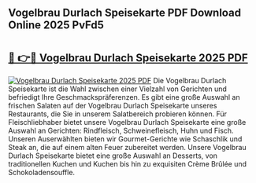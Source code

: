 ## Vogelbrau Durlach Speisekarte PDF Download Online 2025 PvFd5

# <h2><a href="http://gccw6x.nevu.top/?p=Vogelbrau+Durlach+Speisekarte">🔗 👉🔴 Vogelbrau Durlach Speisekarte 2025 PDF</a></h2>

[![Vogelbrau Durlach Speisekarte 2025 PDF](https://i.imgur.com/dBaPXMq.png)](http://gccw6x.nevu.top/?p=Vogelbrau+Durlach+Speisekarte)
Die Vogelbrau Durlach Speisekarte ist die Wahl zwischen einer Vielzahl von Gerichten und befriedigt Ihre Geschmackspräferenzen. Es gibt eine große Auswahl an frischen Salaten auf der Vogelbrau Durlach Speisekarte unseres Restaurants, die Sie in unserem Salatbereich probieren können. Für Fleischliebhaber bietet unsere Vogelbrau Durlach Speisekarte eine große Auswahl an Gerichten: Rindfleisch, Schweinefleisch, Huhn und Fisch. Unseren Auserwählten bieten wir Gourmet-Gerichte wie Schaschlik und Steak an, die auf einem alten Feuer zubereitet werden. Unsere Vogelbrau Durlach Speisekarte bietet eine große Auswahl an Desserts, von traditionellen Kuchen und Kuchen bis hin zu exquisiten Crème Brûlée und Schokoladensouffle.
